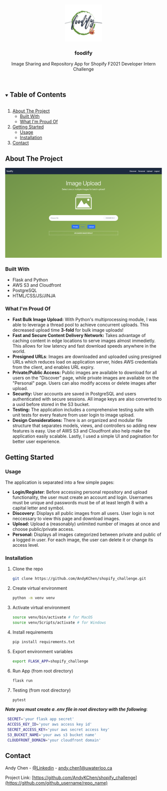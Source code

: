 
<br />
<p align="center">
  <a href="https://github.com/AndyKChen/shopify_challenge">
    <img src="images/foodify_logo.png" alt="Logo" width="120" height="120">
  </a>

  <h3 align="center">foodify</h3>

  <p align="center">
    Image Sharing and Repository App for Shopify F2021 Developer Intern Challenge
    <br />
    <a href="https://github.com/github_username/repo_name"></a>
    <br />

  </p>
</p>



<!-- TABLE OF CONTENTS -->
<details open="open">
  <summary><h2 style="display: inline-block">Table of Contents</h2></summary>
  <ol>
    <li>
      <a href="#about-the-project">About The Project</a>
      <ul>
        <li><a href="#built-with">Built With</a></li>
        <li><a href="#what-im-proud-of">What I'm Proud Of</a></li>
      </ul>
    </li>
    <li>
      <a href="#getting-started">Getting Started</a>
      <ul>
        <li><a href="#usage">Usage</a></li>
        <li><a href="#installation">Installation</a></li>
      </ul>
    </li>
    <li><a href="#contact">Contact</a></li>
  </ol>
</details>



<!-- ABOUT THE PROJECT -->
## About The Project

![Product Name Screen Shot](images/upload_page.png)


### Built With

* Flask and Python
* AWS S3 and Cloudfront
* PostgreSQL
* HTML/CSS/JS/JINJA

### What I'm Proud Of

* **Fast Bulk Image Upload:** With Python's multiprocessing module, I was able to leverage a thread pool to achieve concurrent uploads. This decreased upload time **3-fold** for bulk image uploads!
* **Fast and Secure Content Delivery Network:** Takes advantage of caching content in edge locations to serve images almost immedietly. This allows for low latency and fast download speeds anywhere in the world.
* **Presigned URLs**: Images are downloaded and uploaded using presigned URLs which reduces load on application server, hides AWS credentials from the client, and enables URL expiry.
* **Private/Public Access:** Public images are available to download for all users on the "Discover" page, while private images are available on the "Personal" page. Users can also modify access or delete images after upload.
* **Security:** User accounts are saved in PostgreSQL and users authenticated with secure sessions. All image keys are also converted to a uuid before stored in the S3 bucket.
* **Testing:** The application includes a comprehensive testing suite with unit tests for every feature from user login to image upload.
* **Design Considerations:** There is an organized and modular file structure that separates models, views, and controllers so adding new features is easy. Use of AWS S3 and Cloudfront also help make the application easily scalable. Lastly, I used a simple UI and pagination for better user experience.

<!-- GETTING STARTED -->
## Getting Started

### Usage

The application is separated into a few simple pages:
* **Login/Register**: Before accessing personal repository and upload functionality, the user must create an account and login. Usernames must be unique and passwords must be of at least length 8 with a capital letter and symbol.
* **Discovery**: Displays all public images from all users. User login is not neccessary to view this page and download images.
* **Upload:** Upload a (reasonably) unlimited number of images at once and choose public/private access.
* **Personal:** Displays all images categorized between private and public of a logged in user. For each image, the user can delete it or change its access level.


### Installation

1. Clone the repo
   ```sh
   git clone https://github.com/AndyKChen/shopify_challenge.git
   ```
2. Create virtual environment
   ```sh
   python -m venv venv
   ```
3. Activate virtual environment
   ```sh
   source venv/bin/activate # for MacOS
   source venv/Scripts/activate # for Windows
   ```
4. Install requirements
   ```sh
   pip install requirements.txt
   ```
5. Export environment variables
   ```sh
   export FLASK_APP=shopify_challenge
   ```
6. Run App (from root directory)
   ```sh
   flask run
   ```
7. Testing (from root directory)
   ```sh
   pytest
   ```
***Note you must create a .env file in root directory with the following***:
  ```sh
   SECRET='your flask app secret'
   ACCESS_KEY_ID='your aws access key id'
   SECRET_ACCESS_KEY='your aws secret access key'
   S3_BUCKET_NAME='your aws s3 bucket name'
   CLOUDFRONT_DOMAIN='your cloudfront domain'
   ```

<!-- Contact -->
## Contact
Andy Chen - [@Linkedin](https://www.linkedin.com/in/andyc12/) - andy.chen1@uwaterloo.ca

Project Link: [https://github.com/AndyKChen/shopify_challenge](https://github.com/github_username/repo_name)
